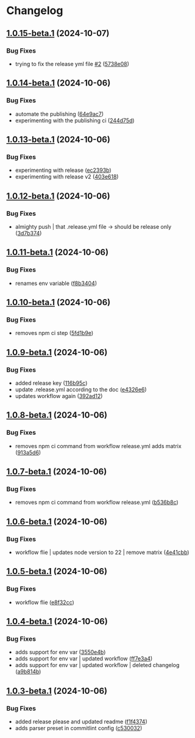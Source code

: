 # Changelog

## [1.0.15-beta.1](https://github.com/moeen-mahmud/react-native-floating-tab/compare/v1.0.14-beta.1...v1.0.15-beta.1) (2024-10-07)


### Bug Fixes

* trying to fix the release yml file [#2](https://github.com/moeen-mahmud/react-native-floating-tab/issues/2) ([5738e08](https://github.com/moeen-mahmud/react-native-floating-tab/commit/5738e0891bb0112bfcb6de7f28b2852b7a4e2f47))

## [1.0.14-beta.1](https://github.com/moeen-mahmud/react-native-floating-tab/compare/v1.0.13-beta.1...v1.0.14-beta.1) (2024-10-06)


### Bug Fixes

* automate the publishing ([64e9ac7](https://github.com/moeen-mahmud/react-native-floating-tab/commit/64e9ac74db5d24eeda8539f009abb35937aea5a7))
* experimenting with the publishing ci ([244d75d](https://github.com/moeen-mahmud/react-native-floating-tab/commit/244d75dde216848e73b253923f32b6156e7d6370))

## [1.0.13-beta.1](https://github.com/moeen-mahmud/react-native-floating-tab/compare/v1.0.12-beta.1...v1.0.13-beta.1) (2024-10-06)


### Bug Fixes

* experimenting with release ([ec2393b](https://github.com/moeen-mahmud/react-native-floating-tab/commit/ec2393b12e8f8096253cf0f2f1505b55b0972d41))
* experimenting with release v2 ([403e618](https://github.com/moeen-mahmud/react-native-floating-tab/commit/403e618139e9e866ce1552b93fd4508a50eedaea))

## [1.0.12-beta.1](https://github.com/moeen-mahmud/react-native-floating-tab/compare/v1.0.11-beta.1...v1.0.12-beta.1) (2024-10-06)


### Bug Fixes

* almighty push | that .release.yml file -&gt; should be release only ([3d7b374](https://github.com/moeen-mahmud/react-native-floating-tab/commit/3d7b374a0287bba0567c0dd7e54379a774b4d1ac))

## [1.0.11-beta.1](https://github.com/moeen-mahmud/react-native-floating-tab/compare/v1.0.10-beta.1...v1.0.11-beta.1) (2024-10-06)


### Bug Fixes

* renames env variable ([f8b3404](https://github.com/moeen-mahmud/react-native-floating-tab/commit/f8b3404e4bec22907ad8efd2ff4f6c1b3b90f780))

## [1.0.10-beta.1](https://github.com/moeen-mahmud/react-native-floating-tab/compare/v1.0.9-beta.1...v1.0.10-beta.1) (2024-10-06)


### Bug Fixes

* removes npm ci step ([5fd1b9e](https://github.com/moeen-mahmud/react-native-floating-tab/commit/5fd1b9ef5fc504bbfc3d5409d915b4b8f2fea712))

## [1.0.9-beta.1](https://github.com/moeen-mahmud/react-native-floating-tab/compare/v1.0.8-beta.1...v1.0.9-beta.1) (2024-10-06)


### Bug Fixes

* added release key ([116b95c](https://github.com/moeen-mahmud/react-native-floating-tab/commit/116b95c551b3cfdd441faa7c3353e83be1af7220))
* update .release.yml according to the doc ([e4326e6](https://github.com/moeen-mahmud/react-native-floating-tab/commit/e4326e6d8a30367ef170463ce89783712247a74f))
* updates workflow again ([392ad12](https://github.com/moeen-mahmud/react-native-floating-tab/commit/392ad12f6b903359082a22fdd061c02dff4bee78))

## [1.0.8-beta.1](https://github.com/moeen-mahmud/react-native-floating-tab/compare/v1.0.7-beta.1...v1.0.8-beta.1) (2024-10-06)


### Bug Fixes

* removes npm ci command from workflow release.yml adds matrix ([913a5d6](https://github.com/moeen-mahmud/react-native-floating-tab/commit/913a5d68acea822071c04366465fd558b8898c19))

## [1.0.7-beta.1](https://github.com/moeen-mahmud/react-native-floating-tab/compare/v1.0.6-beta.1...v1.0.7-beta.1) (2024-10-06)


### Bug Fixes

* removes npm ci command from workflow release.yml ([b536b8c](https://github.com/moeen-mahmud/react-native-floating-tab/commit/b536b8c5c1e84e6deba481b93a733cfedf973843))

## [1.0.6-beta.1](https://github.com/moeen-mahmud/react-native-floating-tab/compare/v1.0.5-beta.1...v1.0.6-beta.1) (2024-10-06)


### Bug Fixes

* workflow flie | updates node version to 22 | remove matrix ([4e41cbb](https://github.com/moeen-mahmud/react-native-floating-tab/commit/4e41cbb46865c34fbf7cb52e44da260a216c748c))

## [1.0.5-beta.1](https://github.com/moeen-mahmud/react-native-floating-tab/compare/v1.0.4-beta.1...v1.0.5-beta.1) (2024-10-06)


### Bug Fixes

* workflow flie ([e8f32cc](https://github.com/moeen-mahmud/react-native-floating-tab/commit/e8f32ccba1c574be977f2e5eafdeac8e171b8027))

## [1.0.4-beta.1](https://github.com/moeen-mahmud/react-native-floating-tab/compare/v1.0.3-beta.1...v1.0.4-beta.1) (2024-10-06)


### Bug Fixes

* adds support for env var ([3550e4b](https://github.com/moeen-mahmud/react-native-floating-tab/commit/3550e4bfa97b4733054e46de69c5dcfdf18bf39f))
* adds support for env var | updated workflow ([ff7e3a4](https://github.com/moeen-mahmud/react-native-floating-tab/commit/ff7e3a42a98a8d40f774274d6a69c500de3fff08))
* adds support for env var | updated workflow | deleted changelog ([a9b814b](https://github.com/moeen-mahmud/react-native-floating-tab/commit/a9b814b675ffc9d8bd0f3fc2a65f06cfc1702329))

## [1.0.3-beta.1](https://github.com/moeen-mahmud/react-native-floating-tab/compare/v1.0.2-beta.1...v1.0.3-beta.1) (2024-10-06)


### Bug Fixes

* added release please and updated readme ([f1f4374](https://github.com/moeen-mahmud/react-native-floating-tab/commit/f1f43747fa00c41d64abadc6dddb54a8a933477b))
* adds parser preset in commitlint config ([c530032](https://github.com/moeen-mahmud/react-native-floating-tab/commit/c53003222220301342ca60671742d37423d69ddc))
